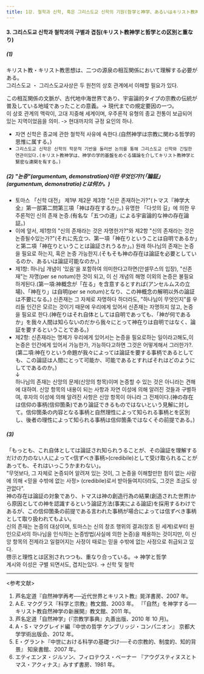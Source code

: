 ```yaml
---
title: 1강. 철학과 신학, 혹은 그리스도교 신학의 기원(哲学と神学、あるいはキリスト教神学の起源) 03
---
```


#### 3. 그리스도교 신학과 철학과의 구별과 겹침(キリスト教神学と哲学との区別と重なり)

##### (1)
キリスト教・キリスト教思想は、二つの源泉の相互関係において理解する必要がある。  
그리스도교 ・ 그리스도교사상은 두 원천의 상호 관계에서 이해할 필요가 있다.

この相互関係の文脈が、古代地中海世界であり、宇宙論的タイプの宗教の伝統が普及している地域であったことの意義。→ 現代までの規定要因の一つ。  
이 상호 관계의 맥락이, 고대 지중해 세계이며, 우주론적 유형의 종교 전통이 보급되어 있는 지역이었음을 의미. -> 현대까지의 규정 요인의 하나.

-   자연 신학은 종교에 관한 철학적 사유에 속한다.(自然神学は宗教に関わる哲学的思惟に属する。)
-   `그리스도교 신학은 신학의 학문적 기반을 둘러싼 논의를 통해 그리스도교 신학와 긴밀한 연관이있다.(キリスト教神学は、神学の学的基盤をめぐる議論を介してキリスト教神学と緊密な連関を有する。)`

##### (2) "논증"(argumentum, demonstration)이란 무엇인가?(「論証」(argumentum, demonstratio)とは何か。)
-   토마스 「신학 대전」 제1부 제2문 제3항 "신은 존재하는가?"(トマス『神学大全』第一部第二問第三項「神は存在するか」。)
유명한 「다섯의 길」에 의한 우주론적인 신의 존재 논증.(有名な「五つの道」による宇宙論的な神の存在論証。)
-   이에 앞서, 제1항의 "신의 존재라는 것은 자명한가?"와 제2항 "신의 존재라는 것은 논증될수있는가?"(それに先立つ、第一項「神在りということは自明であるか」と第二項「神在りということは論証されうるか」。)
원래 하나님의 존재는 논증을 필요로 하는지, 혹은 논증 가능한지.(そもそも神の存在は論証を必要としているのか、あるいは論証可能なのか。)
-   제1항: 하나님 개념이 '있음'을 포함하여 의미한다고하면(안셀무스의 입장), "신존재"는 자명(per se notum)한 것이 되고, 이 신 개념의 해명 이외의 논증은 불필요하게된다.(第一項:神概念が「在る」を含意するとすれば(アンセルムスの立場)、「神在り」は自明(per se notum)となり、この神概念の解明以外の論証は不要になる。)
신존재는 그 자체로 자명하다 하더라도, "하나님이 무엇인지"를 우리들 인간은 모르는 것이기 때문에 우리에게 있어서 신존재는 자명하지 않고, 논증을 필요로 한다.(神在りはそれ自体としては自明であっても、「神が何であるか」を我々人間は知らないのだから我々にとって神在りは自明ではなく、論証を要するということである。)
-   제2항: 신존재라는 명제가 우리에게 있어서는 논증을 필요로하는 일이라고해도,이 논증은 인간에게 있어서 가능한가, 가능하다고하면 그것은 어떻게해서 그러한가?.(第二項:神在りという命題が我々によっては論証を要する事柄であるとしても、この論証は人間にとって可能か、可能であるとすればそれはどのようにしてであるのか。)  
↓  
하나님의 존재는 신앙의 문제(신앙의 항목)이며 논증할 수 있는 것은 아니라는 견해에 대하여. 신앙 항목의 내용이 되는 사항과 자연 이성에 의해 알려진 것들과 구별하여, 후자의 이성에 의해 알려진 사항은 신앙 항목이 아니라 그 전제이다.(神の存在は信仰の事柄(信仰箇条)であり論証できるものではないという見解に対して。信仰箇条の内容となる事柄と自然理性によって知られる事柄とを区別し、後者の理性によって知られる事柄は信仰箇条ではなくその前提である。)

##### (3)
「もっとも、これ自体としては論証され知られうることが、その論証を理解するだけの力のない人によって<信ずべき事柄>(credibile)として受け取られることがあっても、それはいっこうかまわない」。  
"무엇보다, 그 자체로 논증되어 알려져 있는 것이, 그 논증을 이해할만한 힘이 없는 사람에 의해 <믿을 수밖에 없는 사정> (credibile)로서 받아들여지더라도, 그것은 조금도 상관없다".  
神の存在は論証の対象であり、トマスは神の創造行為の結果(創造された世界)から原因としての神を認識するという論証方法(事実による論証)を採用するわけであるが、この信仰箇条の前提である言われた事柄が場合によっては信ずべき事柄として取り扱われてもよい。  
신의 존재는 논증의 대상이며, 토마스는 신의 창조 행위의 결과(창조 된 세계)로부터 원인으로서의 하나님을 인식하는 논증방법(사실에 의한 논증)을 채용하는 것이지만, 이 신앙 항목의 전제라고 일컬어지는 사정이 때로는 믿을 수밖에 없는 사정으로 취급되고 있다.  
啓示と理性とは区別されつつも、重なり合っている。→ 神学と哲学  
계시와 이성은 구별 되면서도, 겹치는있다. → 신학 및 철학

---
<参考文献>
1. 芦名定道『自然神学再考──近代世界とキリスト教』晃洋書房、2007 年。
2. A.E. マクグラス『科学と宗教』教文館、2003 年。
『「自然」を神学する──キリスト教自然神学の新展開』教文館、2011 年。
3. 芦名定道「自然神学」(『宗教学事典』丸善出版、2010 年 10 月)。
4. A・S・マクグレイド編『中世の哲学 ケンブリッジ・コンパニオン』
京都大学学術出版会、2012 年。
5. E・グラント『中世における科学の基礎づけ──その宗教的、制度的、知的背景』
知泉書館、2007 年。
6. エティエンヌ・ジルソン、フィロテウス・ベーナー
『アウグスティヌスとトマス・アクィナス』みすず書房、1981 年。
